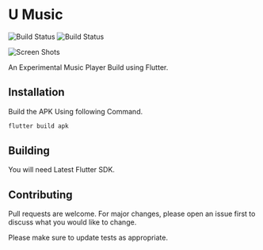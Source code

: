 # U Music

![Build Status](https://img.shields.io/badge/V-1.0-brightgreen)
![Build Status](https://img.shields.io/badge/Build-Passing-brightgreen)

![Screen Shots](https://raw.githubusercontent.com/SrilalS/U-Music/master/ScreenShots/S1.png?raw=true)


An Experimental Music Player Build using Flutter.



## Installation

Build the APK Using following Command.


```bash
flutter build apk
```
## Building
You will need Latest Flutter SDK.

## Contributing
Pull requests are welcome. For major changes, please open an issue first to discuss what you would like to change.

Please make sure to update tests as appropriate.